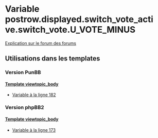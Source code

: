 # Variable postrow.displayed.switch_vote_active.switch_vote.U_VOTE_MINUS
[Explication sur le forum des forums](http://forum.forumactif.com/t294113-listing-des-variables#postrow.displayed.switch_vote_active.switch_vote.U_VOTE_MINUS)

## Utilisations dans les templates

### Version PunBB

#### [Template viewtopic_body](punbb/viewtopic_body.md)
* [Variable à la ligne 182](../punbb/viewtopic_body.tpl#L182)

### Version phpBB2

#### [Template viewtopic_body](subsilver/viewtopic_body.md)
* [Variable à la ligne 173](../subsilver/viewtopic_body.tpl#L173)